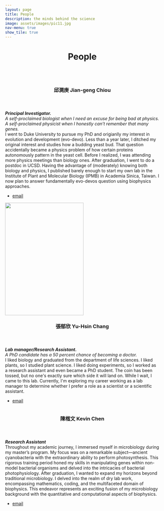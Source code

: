 ```yaml
---
layout: page
title: People
description: the minds behind the science
image: assets/images/pic11.jpg
nav-menu: true
show_tile: true
---
```


<header>
	<div class=inner>
		<h1>People</h1>
	</div>
</header>

<section id="two" class="spotlights">
	<section>
		<a href="mailto:jchiou@gate.sinica.edu.tw" class="image">
			<img src="{% link assets/images/b_profile_Jian-geng.jpg %}" alt="" data-position="center center" />
		</a>
		<div class="content">
			<div class="inner">
				<header class="major">
					<h3>邱澗庚 Jian-geng Chiou</h3>
				</header>
				<p><i><b>Principal Investigator.</b><br>A self-proclaimed biologist when I need an excuse for being bad at physics. A self-proclaimed physicist when I honestly can’t remember that many genes.</i><br>
				I went to Duke University to pursue my PhD and origianlly my interest in evolution and development (evo-devo). Less than a year later, I ditched my original interest and studies how a budding yeast bud. That question accidentally became a physics problem of how certain proteins autonomously pattern in the yeast cell. Before I realized, I was attending more physics meetings than biology ones. After graduation, I went to do a postdoc in UCSD. Having the advantage of (moderately) knowing both biology and physics, I published barely enough to start my own lab in the Institute of Plant and Molecular Biology (IPMB) in Academia Sinica, Taiwan. I now plan to answer fundamentally evo-devos question using biophysics approaches.</p>
				<ul class="actions">
                    <li><a href="mailto:jchiou@gate.sinica.edu.tw" class="button icon fa-paper-plane">email</a></li>
                </ul>
			</div>
		</div>
	</section>
	<section>
		<a href="2023/09/18/Welcome-to-the-lab-Yu-Hsin.html" class="image">
			<img src="{% link assets/images/b_profile_Yu-Hsin.jpg %}" alt="" style="width:256px;height:367px;" data-position="top center" />
		</a>
		<div class="content">
			<div class="inner">
				<header class="major">
					<h3>張郁欣 Yu-Hsin Chang</h3>
				</header>
				<p><i><b>Lab manager/Research Assistant.</b><br> A PhD candidate has a 50 percent chance of becoming a doctor.</i><br>I liked biology and graduated from the department of life sciences. I liked plants, so I studied plant science. I liked doing experiments, so I worked as a research assistant and even became a PhD student. The coin has been tossed, but no one's exactly sure which side it will land on. While I wait, I came to this lab. Currently, I'm exploring my career working as a lab manager to determine whether I prefer a role as a scientist or a scientific assistant.</p>
                <ul class="actions">
                    <li><a href="mailto:luciferous0808@gate.sinica.edu.tw" class="button icon fa-paper-plane">email</a></li>
                </ul>
			</div>
		</div>
	</section>
	<section>
		<a href="2023/09/01/Welcome-to-the-lab-Kevin.html" class="image">
			<img src="{% link assets/images/b_profile_Kevin.png %}" alt="" data-position="25% 25%" />
		</a>
		<div class="content">
			<div class="inner">
				<header class="major">
					<h3>陳楷文 Kevin Chen</h3>
				</header>
				<p><i><b>Research Assistant</b></i><br>Throughout my academic journey, I immersed myself in microbiology during my master’s program. My focus was on a remarkable subject—ancient cyanobacteria with the extraordinary ability to perform photosynthesis. This rigorous training period honed my skills in manipulating genes within non-model bacterial organisms and delved into the intricacies of bacterial photophysiology. After graduation, I wanted to expand my horizons beyond traditional microbiology. I delved into the realm of dry lab work, encompassing mathematics, coding, and the multifaceted domain of biophysics. This endeavor represents an exciting fusion of my microbiology background with the quantitative and computational aspects of biophysics.</p>
				<ul class="actions">
                    <li><a href="mailto:kchen01@gate.sinica.edu.tw" class="button icon fa-paper-plane">email</a></li>
                </ul>
			</div>
		</div>
	</section>
</section>


